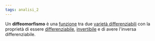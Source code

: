 ```yaml
---
tags: analisi_2
---
```

Un **diffeomorfismo** è una [funzione](https://it.wikipedia.org/wiki/Funzione_(matematica) "Funzione (matematica)") tra due [varietà differenziabili](https://it.wikipedia.org/wiki/Variet%C3%A0_differenziabile "Varietà differenziabile") con la proprietà di essere [differenziabile](https://it.wikipedia.org/wiki/Funzione_differenziabile "Funzione differenziabile"), [invertibile](https://it.wikipedia.org/wiki/Funzione_invertibile "Funzione invertibile") e di avere l'inversa differenziabile.